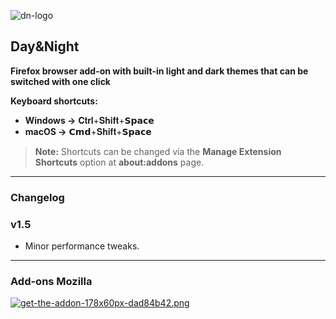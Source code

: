 ![dn-logo](https://i.postimg.cc/g0YKQHpn/dn-logo.png)

## **Day&Night**

**Firefox browser add-on with built-in light and dark themes that can be switched with one click**

**Keyboard shortcuts:**

- **Windows →** <kbd>𝐂𝐭𝐫𝐥</kbd>+<kbd>𝐒𝐡𝐢𝐟𝐭</kbd>+<kbd>𝗦𝗽𝗮𝗰𝗲</kbd>
- **macOS →** <kbd>𝗖𝗺𝗱</kbd>+<kbd>𝐒𝐡𝐢𝐟𝐭</kbd>+<kbd>𝗦𝗽𝗮𝗰𝗲</kbd>

> **Note:** Shortcuts can be changed via the **Manage Extension Shortcuts** option at **about:addons** page.

---

### Changelog

### v1.5

- Minor performance tweaks.

---

### Add-ons Mozilla

[![get-the-addon-178x60px-dad84b42.png](https://i.postimg.cc/Y0RF4GpR/get-the-addon-178x60px-dad84b42.png)](https://addons.mozilla.org/en-US/firefox/addon/dayandnight/)
